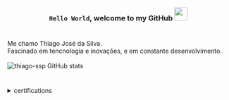 

### <div><p align="center">`Hello World`, __welcome to my GitHub__ <img src="https://user-images.githubusercontent.com/42378118/110234147-e3259600-7f4e-11eb-95be-0c4047144dea.gif" width="30"></div></p>
#
Me chamo Thiago José da Silva.<br>
Fascinado em tencnologia e inovações, e em constante desenvolvimento.<br>
<br>
![thiago-ssp GitHub stats](https://github-readme-stats.vercel.app/api?username=thiago-ssp&show_icons=true&theme=transparent&hide_border=true&hide=issues,&bg_color=00000000)
#
<details>	
   <summary>certifications</summary>
  	<ul>
  	    <a href="https://on.fiap.com.br/pluginfile.php/1/local_nanocourses/certificado_nanocourse/64552/fa4a51276886c917a6a8281431e07e4e/certificado.png">Python</a> FIAP<br>
        <a href="https://on.fiap.com.br/pluginfile.php/1/local_nanocourses/certificado_nanocourse/51826/91388dcecce701914fa70b2fafe4743e/certificado.png">DevOps & Agile Culture</a> FIAP<br>
        <a href="https://on.fiap.com.br/pluginfile.php/1/local_nanocourses/certificado_nanocourse/51465/af4e7a217e6bd3f88e0a7c83b2c5c948/certificado.png">Blockchain Advanced</a> FIAP
    </ul>	
</details>
